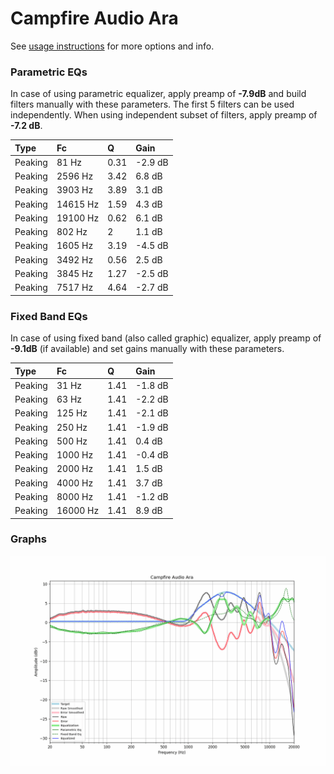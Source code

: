 # Campfire Audio Ara
See [usage instructions](https://github.com/jaakkopasanen/AutoEq#usage) for more options and info.

### Parametric EQs
In case of using parametric equalizer, apply preamp of **-7.9dB** and build filters manually
with these parameters. The first 5 filters can be used independently.
When using independent subset of filters, apply preamp of **-7.2 dB**.

| Type    | Fc       |    Q | Gain    |
|:--------|:---------|:-----|:--------|
| Peaking | 81 Hz    | 0.31 | -2.9 dB |
| Peaking | 2596 Hz  | 3.42 | 6.8 dB  |
| Peaking | 3903 Hz  | 3.89 | 3.1 dB  |
| Peaking | 14615 Hz | 1.59 | 4.3 dB  |
| Peaking | 19100 Hz | 0.62 | 6.1 dB  |
| Peaking | 802 Hz   | 2    | 1.1 dB  |
| Peaking | 1605 Hz  | 3.19 | -4.5 dB |
| Peaking | 3492 Hz  | 0.56 | 2.5 dB  |
| Peaking | 3845 Hz  | 1.27 | -2.5 dB |
| Peaking | 7517 Hz  | 4.64 | -2.7 dB |

### Fixed Band EQs
In case of using fixed band (also called graphic) equalizer, apply preamp of **-9.1dB**
(if available) and set gains manually with these parameters.

| Type    | Fc       |    Q | Gain    |
|:--------|:---------|:-----|:--------|
| Peaking | 31 Hz    | 1.41 | -1.8 dB |
| Peaking | 63 Hz    | 1.41 | -2.2 dB |
| Peaking | 125 Hz   | 1.41 | -2.1 dB |
| Peaking | 250 Hz   | 1.41 | -1.9 dB |
| Peaking | 500 Hz   | 1.41 | 0.4 dB  |
| Peaking | 1000 Hz  | 1.41 | -0.4 dB |
| Peaking | 2000 Hz  | 1.41 | 1.5 dB  |
| Peaking | 4000 Hz  | 1.41 | 3.7 dB  |
| Peaking | 8000 Hz  | 1.41 | -1.2 dB |
| Peaking | 16000 Hz | 1.41 | 8.9 dB  |

### Graphs
![](./Campfire%20Audio%20Ara.png)